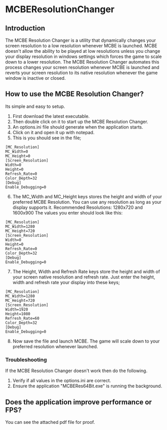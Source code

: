 # MCBEResolutionChanger

## Introduction
The MCBE Resolution Changer is a utility that dynamically changes your screen resolution to a low resolution whenever MCBE is launched.
MCBE doesn't allow the ability to be played at low resolutions unless you change your display resolution in windows settings which forces the game to scale down to a lower resolution. The MCBE Resolution Changer automates this process changes your screen resolution whenever MCBE is launched and reverts your screen resolution to its native resolution whenever the game window is inactive or closed.

## How to use the MCBE Resolution Changer?

Its simple and easy to setup.

1. First download the latest executable.
2. Then double click on it to start up the MCBE Resolution Changer.
3. An options.ini file should generate when the application starts.
4. Click on it and open it up with notepad.
5. This is you should see in the file;
```
[MC_Resolution]
MC_Width=0
MC_Height=0
[Screen_Resolution]
Width=0
Height=0
Refresh_Rate=0
Color_Depth=32
[Debug]
Enable_Debugging=0
```
6. The MC_Width and MC_Height keys stores the height and width of your preferred MCBE Resolution.
You can use any resolution as long as your display supports it.
Recommended Resolutions:
1280x720 and 1600x900
The values you enter should look like this:
```
[MC_Resolution]
MC_Width=1280
MC_Height=720
[Screen_Resolution]
Width=0
Height=0
Refresh_Rate=0
Color_Depth=32
[Debug]
Enable_Debugging=0
```
7. The Height, Width and Refresh Rate keys store the height and width of your screen native resolution and refresh rate.
Just enter the height, width and refresh rate your display into these keys;
 ```
[MC_Resolution]
MC_Width=1280
MC_Height=720
[Screen_Resolution]
Width=1920
Height=1080
Refresh_Rate=60
Color_Depth=32
[Debug]
Enable_Debugging=0
```
8. Now save the file and launch MCBE. The game will scale down to your preferred resolution whenever launched.

### Troubleshooting
If the MCBE Resolution Changer doesn't work then do the following.

1. Verify if all values in the options.ini are correct.
2. Ensure the application "MCBERes64Bit.exe" is running the background.

## Does the application improve performance or FPS?
You can see the attached pdf file for proof.

